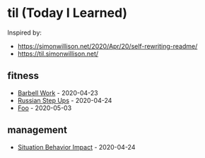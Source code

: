 # til (Today I Learned)

Inspired by:
 - https://simonwillison.net/2020/Apr/20/self-rewriting-readme/
 - https://til.simonwillison.net/
 
 <!-- index starts -->
## fitness

* [Barbell Work](https://github.com/jasich/til/blob/master/fitness/barbell-work.md) - 2020-04-23
* [Russian Step Ups](https://github.com/jasich/til/blob/master/fitness/russian-step-ups.md) - 2020-04-24
* [Foo](https://github.com/jasich/til/blob/master/fitness/foo.md) - 2020-05-03

## management

* [Situation Behavior Impact](https://github.com/jasich/til/blob/master/management/situation-behavior-impact.md) - 2020-04-24
<!-- index ends -->
